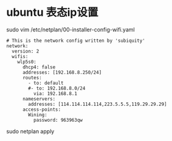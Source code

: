 # ubuntu 表态ip设置

sudo vim /etc/netplan/00-installer-config-wifi.yaml

```
# This is the network config written by 'subiquity'
network:
  version: 2
  wifis:
    wlp5s0:
      dhcp4: false
      addresses: [192.168.8.250/24]
      routes:
        - to: default
        #- to: 192.168.8.0/24
          via: 192.168.8.1
      nameservers:
        addresses: [114.114.114.114,223.5.5.5,119.29.29.29]
      access-points:
        Wining:
          password: 963963qw
```

sudo netplan apply